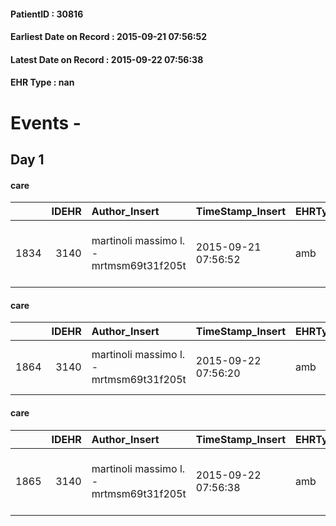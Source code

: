 
#### PatientID : 30816
#### Earliest Date on Record : 2015-09-21 07:56:52
#### Latest Date on Record : 2015-09-22 07:56:38
#### EHR Type : nan

# Events - 

## Day 1

#### care
|      |   IDEHR | Author_Insert                           | TimeStamp_Insert    | EHRType   |   PatientID |   IDGESTIONE_AUSILI |   ds_ncons |   opt_annulla_consegna | dt_Ric_consegna     | dt_ric_cons_forn    | opt_ausilio                          |
|-----:|--------:|:----------------------------------------|:--------------------|:----------|------------:|--------------------:|-----------:|-----------------------:|:--------------------|:--------------------|:-------------------------------------|
| 1834 |    3140 | martinoli massimo l. - mrtmsm69t31f205t | 2015-09-21 07:56:52 | amb       |       30816 |                1678 |      26125 |                      0 | 2015-09-18 00:00:00 | 2015-09-21 00:00:00 | 2 tips walker 2 wheels (walker) # 10 |

#### care
|      |   IDEHR | Author_Insert                           | TimeStamp_Insert    | EHRType   |   PatientID |   IDGESTIONE_AUSILI |   ds_ncons |   opt_annulla_consegna | dt_Ric_consegna     | dt_ric_cons_forn    | opt_ausilio                    |
|-----:|--------:|:----------------------------------------|:--------------------|:----------|------------:|--------------------:|-----------:|-----------------------:|:--------------------|:--------------------|:-------------------------------|
| 1864 |    3140 | martinoli massimo l. - mrtmsm69t31f205t | 2015-09-22 07:56:20 | amb       |       30816 |                1708 |      26135 |                      0 | 2015-09-21 00:00:00 | 2015-09-21 00:00:00 | decubitus cushion silicone # 9 |

#### care
|      |   IDEHR | Author_Insert                           | TimeStamp_Insert    | EHRType   |   PatientID |   IDGESTIONE_AUSILI |   ds_ncons |   opt_annulla_consegna | dt_Ric_consegna     | dt_ric_cons_forn    | opt_ausilio                             |
|-----:|--------:|:----------------------------------------|:--------------------|:----------|------------:|--------------------:|-----------:|-----------------------:|:--------------------|:--------------------|:----------------------------------------|
| 1865 |    3140 | martinoli massimo l. - mrtmsm69t31f205t | 2015-09-22 07:56:38 | amb       |       30816 |                1709 |      26135 |                      0 | 2015-09-21 00:00:00 | 2015-09-21 00:00:00 | antid air mattress with compressor # 16 |


